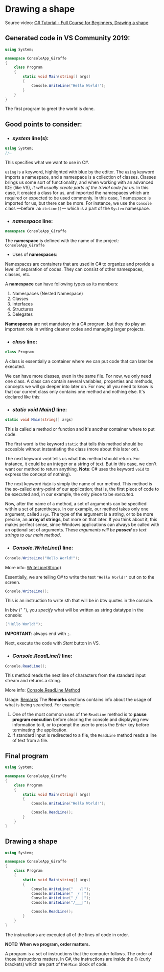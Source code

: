 # Drawing a shape

Source video: [C# Tutorial - Full Course for Beginners, Drawing a shape](https://youtu.be/GhQdlIFylQ8?t=305)

## Generated code in VS Community 2019:
```cs
using System;

namespace ConsoleApp_Giraffe
{
    class Program
    {
        static void Main(string[] args)
        {
            Console.WriteLine("Hello World!");
        }
    }
}
```
The first program to greet the world is done. 

## Good points to consider: 
- ### *system* line(s):
```cs
using System;
//…
```
This specifies what we want to use in C#.

`using` is a keyword, highlighted with blue by the editor. The `using` keyword imports a namespace, and a namespace is a collection of classes. Classes brings us some sort of functionality, and when working with an advanced IDE (like VS), *it will usually create parts of the trivial code for us*. In this case, it created a class for us, and imported the namespaces which are required or expected to be used commonly. In this case, 1 namespace is imported for us, but there can be more. For instance, we use the `Console` class —before `.WriteLine()`— which is a part of the `System` namespace.


- ### *namespace* line:
```cs
namespace ConsoleApp_Giraffe
```
The **namespace** is defined with the name of the project: `ConsoleApp_Giraffe`

- Uses of **namespaces**:

Namespaces are containers that are used in C# to organize and provide a level of separation of codes. They can consist of other namespaces, classes, etc.

A **namespace** can have following types as its members:
1. Namespaces (Nested Namespace)
2. Classes
3. Interfaces
4. Structures
5. Delegates

**Namespaces** are not mandatory in a C# program, but they do play an important role in writing cleaner codes and managing larger projects.

- ### *class* line:
```cs
class Program
```
A class is essentially a container where we can put code that can later be executed.

We can have more classes, even in the same file. For now, we only need one class. A class can contain several variables, properties and methods, concepts we will go deeper into later on. For now, all you need to know is that our current class only contains one method and nothing else. It's declared like this:

- ### *static void Main()* line:
```cs
static void Main(string[] args)
```

This is called a method or function and it's another container where to put code.

The first word is the keyword `static` that tells this method should be accesible without instantiating the class (more about this later on).

The next keyword `void` tells us what this method should return. For instance, it could be an integer or a string of text. But in this case, we don't want our method to return anything. **Note**: C# uses the keyword `void` to express the concept of nothing).

The next keyword `Main` is simply the name of our method. This method is the so-called entry-point of our application; that is, the first piece of code to be executed and, in our example, the only piece to be *executed*.

Now, after the name of a method, a set of arguments can be specified within a set of parentheses. In our example, our method takes only one argument, called `args`. The type of the argument is a string, or to be more precise, an **array of strings**, but more on that later. If you think about it, this makes perfect sense, since Windows applications can always be called with an optional set of arguments. These *arguments will be **passed** as text strings to our main method*.

- ### *Console.WriteLine()* line:
```cs
Console.WriteLine("Hello World!");
```

More info: [WriteLine(String)](https://docs.microsoft.com/en-us/dotnet/api/system.console.writeline?view=netcore-3.1#System_Console_WriteLine_System_String_)

Essentially, we are telling C# to write the text `"Hello World!"` out on to the screen.
 
```cs
Console.WriteLine();
```
This is an instruction to write sth that will be in btw quotes in the console.

In btw (" "), you *specify* what will be written as string datatype in the console: 
```cs
("Hello World!");
```
**IMPORTANT**: always end with `;`.

Next, execute the code with *Start* button in VS.

- ### *Console.ReadLine()* line:
```cs
Console.ReadLine();
```
This method reads the next line of characters from the standard input stream and returns a string.

More info: [Console.ReadLine Method](https://docs.microsoft.com/en-us/dotnet/api/system.console.readline?view=netcore-3.1#definition)

Usage: [Remarks](https://docs.microsoft.com/en-us/dotnet/api/system.console.readline?view=netcore-3.1#remarks)
The **Remarks** sections contains info about the usage of what is being searched. For example:
1. One of the most common uses of the `ReadLine` method is to **pause program execution** before clearing the console and displaying new information to it, or to prompt the user to press the *Enter* key before terminating the application. 
2. If standard input is redirected to a file, the `ReadLine` method reads a line of text from a file. 

## Final program
```cs
using System;

namespace ConsoleApp_Giraffe
{
    class Program
    {
        static void Main(string[] args)
        {
            Console.WriteLine("Hello World!");

            Console.ReadLine();
        }
    }
}
```

## Drawing a shape
```cs
using System;

namespace ConsoleApp_Giraffe
{
    class Program
    {
        static void Main(string[] args)
        {
            Console.WriteLine("   /|");
            Console.WriteLine("  / |");
            Console.WriteLine(" /  |");
            Console.WriteLine("/___|");

            Console.ReadLine();
        }
    }
}
```
The instructions are executed all of the lines of code in order.

**NOTE: When we program, order matters.**

A program is a set of instructions that the computer follows.
The order of those instructions matters.
In C#, the instructions are inside the {} (curly brackets) which are part of the `Main` block of code.